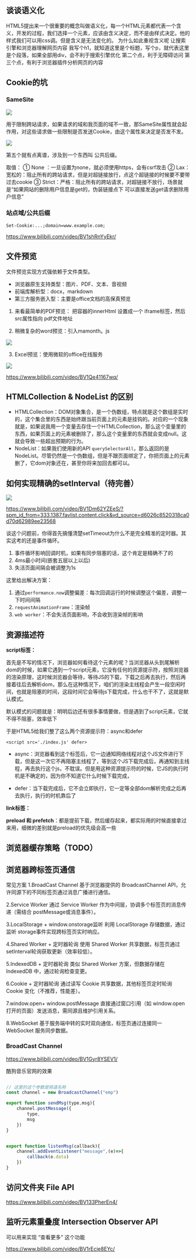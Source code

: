 ## 谈谈语义化

HTML5提出来一个很重要的概念叫做语义化，每一个HTML元素都代表一个含义，开发的过程，我们选择一个元素，应该由含义决定，而不是由样式决定。他的样式我们可以用css调。但是含义是无法变化的。
为什么如此重视含义呢
让搜索引擎和浏览器理解网页内容
我写个h1，就知道这里是个标题，写个p，就代表这里是个段落，如果全部用div，会不利于搜索引擎优化
第二个点，利于无障碍访问
第三个点，有利于浏览器插件分析网页的内容


## Cookie的坑

### SameSite

![](https://pic1.imgdb.cn/item/68931f1258cb8da5c809ab90.png)

用于限制跨站请求，如果请求的域和我页面的域不一致，那SameSite属性就会起作用，对这些请求做一些限制是否发送Cookie，由这个属性来决定是否发不发。

![](https://pic1.imgdb.cn/item/68931fbe58cb8da5c809adc8.png)

第五个就有点离谱，涉及到一个东西叫 公共后缀。

取值：
① None ：一旦设置为none，就必须使用https，会有csrf攻击
② Lax：宽松的：阻止所有的跨站请求，但是对超链接放行，点这个超链接的时候要不要带过去cookie
③ Strict：严格：阻止所有的跨站请求，对超链接不放行，场景就是“如果网站的删除用户信息是get的，伪装链接点下 可以直接发送get请求删除用户信息”

### 站点域/公共后缀

`Set-Cookie:...;domain=www.example.com;`

https://www.bilibili.com/video/BV1shRnYyEkr/

## 文件预览

文件预览实现方式强依赖于文件类型。

- 浏览器原生支持类型：图片、PDF、文本、音视频
- 前端库解析型：docx，markdown
- 第三方服务嵌入型：主要是office文档的高保真预览


1. 来看最简单的PDF预览：
把容器的innerHtml 设置成一个 iframe标签，然后src属性指向 pdf文件地址


2. 稍微复杂的word预览：引入mamonth。js

![](https://pic1.imgdb.cn/item/68a31b6c58cb8da5c831ade8.png)
   
3. Excel预览：使用微软的office在线服务

 ![](https://pic1.imgdb.cn/item/68a31bb558cb8da5c831b286.png)


 https://www.bilibili.com/video/BV1Qe41167wq/


## HTMLCollection & NodeList 的区别
- HTMLCollection：DOM对象集合，是一个伪数组，特点就是这个数组是实时的，这个集合里的东西是始终跟当前页面上的元素是挂钩的。对应的一个现象就是，如果说我用一个变量去存住一个HTMLCollection，那么这个变量里的东西，如果页面上的元素被删除了，那么这个变量里的东西就会变成null。这就会导致一些超出预期的行为。
- NodeList：如果我们使用新的API `querySelectorAll`，那么返回的是NodeList。尽管仍然是一个伪数组，但是不跟页面绑定了，你把页面上的元素删了，它dom对象还在，甚至你将来加回去都可以。


## 如何实现精确的setInterval（待完善）

![](https://pic1.imgdb.cn/item/68a19b2958cb8da5c82a8cd0.png)

https://www.bilibili.com/video/BV1Dm62YZEeS/?spm_id_from=333.1387.favlist.content.click&vd_source=d6026c8520318ca0d70d62989ee23568

谈这个问题前，你得首先搞懂清楚setTimeout为什么不是完全精准的定时器。其实这考的还是事件循环。

1. 事件循环影响回调时机，如果有同步阻塞的话，这个肯定是精确不了的
2. 4ms最小时间(嵌套五层以上以后)
3. 失活页面间隔会被调整为1s

这里给出解决方案：
1. 通过```performance.now```调整偏差：每次回调运行的时候调整这个偏差，调整一下时间间隔
2. ```requestAnimationFrame```：渲染帧
3. ```web worker```：不会失活页面影响，不会收到渲染帧的影响

## 资源描述符


**script标签：**

首先是不写的情况下，浏览器如何看待这个元素的呢？当浏览器从头到尾解析dom的时候，如果它遇到一个script元素，它没有任何的资源提示符，按照浏览器的渲染原理，这时候浏览器会等待，等待JS的下载，下载之后再去执行，然后再接着往后去解析dom，那么在这种情况下，咱们的渲染主线程会产生一段空闲时间，也就是阻塞的时间，这段时间它会等待js下载完成，什么也干不了，这就是默认模式。

默认模式的问题就是：明明后边还有很多事情要做，但是遇到了script元素，它就不得不阻塞，效率低下

于是HTML5给我们整了这么两个资源提示符：async和defer

`<script src='./index.js' defer> `

- async：浏览器看到这个标签后，它一边通知网络线程对这个JS文件进行下载，但是这一次它不再阻塞主线程了，等到这个JS下载完成后，再通知到主线程，再去执行这个js，不耽误。但是用这种资源提示符的时候，它JS的执行时机是不确定的，因为你不知道它什么时候下载完成，

- defer：当下载完成后，它不会立即执行，它一定等全部dom解析完成之后再去执行，执行的时机靠后了


**link标签：**

**preload 和 prefetch**：都是提前下载，然后缓存起来，都实际用的时候直接拿过来用，细微的差别就是preload的优先级会高一些


## 浏览器缓存策略（TODO）

## 浏览器跨标签页通信

常见方案
1.​BroadCast Channel​
基于浏览器提供的 BroadcastChannel API，允许同源下的不同标签页通过消息广播进行通信。

2.​Service Worker​
通过 Service Worker 作为中间层，协调多个标签页的消息传递（需结合 postMessage或消息事件）。

3.​LocalStorage + window.onstorage监听​
利用 LocalStorage 存储数据，通过监听 storage事件实现跨标签页实时响应。

4.​Shared Worker + 定时器轮询​
使用 Shared Worker 共享数据，标签页通过 setInterval轮询获取更新（效率较低）。

5.IndexedDB + 定时器轮询​
类似 Shared Worker 方案，但数据存储在 IndexedDB 中，通过轮询检查变更。

6.​Cookie + 定时器轮询​
通过读写 Cookie 共享数据，其他标签页定时轮询 Cookie 变化（不推荐，性能差）。

7.​window.open+ window.postMessage​
直接通过窗口引用（如 window.open打开的页面）发送消息，需同源且维护引用关系。

8.​WebSocket​
基于服务端中转的实时双向通信，标签页通过连接同一 WebSocket 服务同步数据。


### BroadCast Channel


https://www.bilibili.com/video/BV1Gyr8YSEV1/

酷狗音乐官网的效果

```javascript

// 这里的这个参数是频道名称
const channel = new BroadcastChannel("emp")

export function sendMsg(type,msg){
    channel.postMessage({
        type,
        msg
    })
}


export function listenMsg(callback){
    channel.addEventListener("message",(e)=>{
        callback(e.data)
    })
}

```

## 访问文件夹 File API


https://www.bilibili.com/video/BV133PherEn4/



## 监听元素重叠度 Intersection Observer API

可以用来实现 “查看更多” 这个功能

https://www.bilibili.com/video/BV1rEcie8EYc/